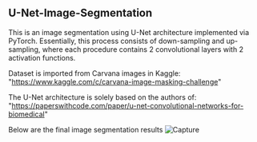 ## U-Net-Image-Segmentation

This is an image segmentation using U-Net architecture implemented via PyTorch. 
Essentially, this process consists of down-sampling and up-sampling, where each procedure contains 2 convolutional layers with 2 activation functions. 

Dataset is imported from Carvana images in Kaggle: "https://www.kaggle.com/c/carvana-image-masking-challenge"

The U-Net architecture is solely based on the authors of:
"https://paperswithcode.com/paper/u-net-convolutional-networks-for-biomedical"

Below are the final image segmentation results 
![Capture](https://github.com/chingjie98/U-Net-Image-Segmentation/assets/35895182/655db0a0-9564-4358-9394-0a7ec1dd4db5)





